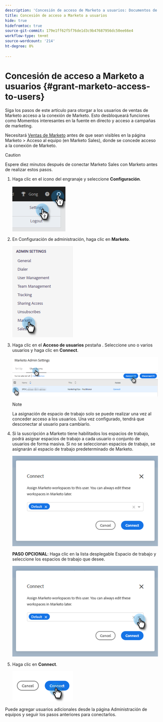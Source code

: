 ```yaml
---
description: 'Concesión de acceso de Marketo a usuarios: Documentos de Marketo: Documentación del producto'
title: Concesión de acceso a Marketo a usuarios
hide: true
hidefromtoc: true
source-git-commit: 179e1ff62f5f76de1d3c9b47687956dc50ee66e4
workflow-type: tm+mt
source-wordcount: '214'
ht-degree: 0%

---
```


# Concesión de acceso a Marketo a usuarios {#grant-marketo-access-to-users}

Siga los pasos de este artículo para otorgar a los usuarios de ventas de Marketo acceso a la conexión de Marketo. Esto desbloqueará funciones como Momentos interesantes en la fuente en directo y acceso a campañas de marketing.

Necesitará [Ventas de Marketo](/help/marketo/product-docs/marketo-sales-insight/actions/admin/invite-users-and-admins.md#invite-users) antes de que sean visibles en la página Marketo > Acceso al equipo (en Marketo Sales), donde se concede acceso a la conexión de Marketo.

>[!CAUTION]
>
>Espere diez minutos después de conectar Marketo Sales con Marketo antes de realizar estos pasos.

1. Haga clic en el icono del engranaje y seleccione **Configuración**.

   ![](assets/grant-marketo-access-to-users-1.png)

1. En Configuración de administración, haga clic en **Marketo**.

   ![](assets/grant-marketo-access-to-users-2.png)

1. Haga clic en el **Acceso de usuarios** pestaña . Seleccione uno o varios usuarios y haga clic en **Connect**.

   ![](assets/grant-marketo-access-to-users-3.png)

   >[!NOTE]
   >
   >La asignación de espacio de trabajo solo se puede realizar una vez al conceder acceso a los usuarios. Una vez configurado, tendrá que desconectar al usuario para cambiarlo.

1. Si la suscripción a Marketo tiene habilitados los espacios de trabajo, podrá asignar espacios de trabajo a cada usuario o conjunto de usuarios de forma masiva. Si no se seleccionan espacios de trabajo, se asignarán al espacio de trabajo predeterminado de Marketo.

   ![](assets/grant-marketo-access-to-users-4.png)

   **PASO OPCIONAL**: Haga clic en la lista desplegable Espacio de trabajo y seleccione los espacios de trabajo que desee.

   ![](assets/grant-marketo-access-to-users-5.png)

1. Haga clic en **Connect**.

   ![](assets/grant-marketo-access-to-users-6.png)

Puede agregar usuarios adicionales desde la página Administración de equipos y seguir los pasos anteriores para conectarlos.

